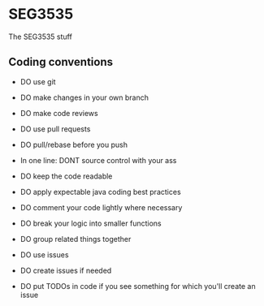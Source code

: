 # SEG3535
The SEG3535 stuff

## Coding conventions

- DO use git
- DO make changes in your own branch
- DO make code reviews
- DO use pull requests
- DO pull/rebase before you push
- In one line: DONT source control with your ass

- DO keep the code readable
- DO apply expectable java coding best practices
- DO comment your code lightly where necessary
- DO break your logic into smaller functions
- DO group related things together

- DO use issues
- DO create issues if needed
- DO put TODOs in code if you see something for which you'll create an issue
